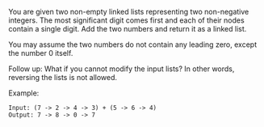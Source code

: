 You are given two non-empty linked lists representing two non-negative integers. The most significant digit comes first and each of their nodes contain a single digit. Add the two numbers and return it as a linked list.

You may assume the two numbers do not contain any leading zero, except the number 0 itself.

Follow up:
What if you cannot modify the input lists? In other words, reversing the lists is not allowed.

Example:
```git
Input: (7 -> 2 -> 4 -> 3) + (5 -> 6 -> 4)
Output: 7 -> 8 -> 0 -> 7
